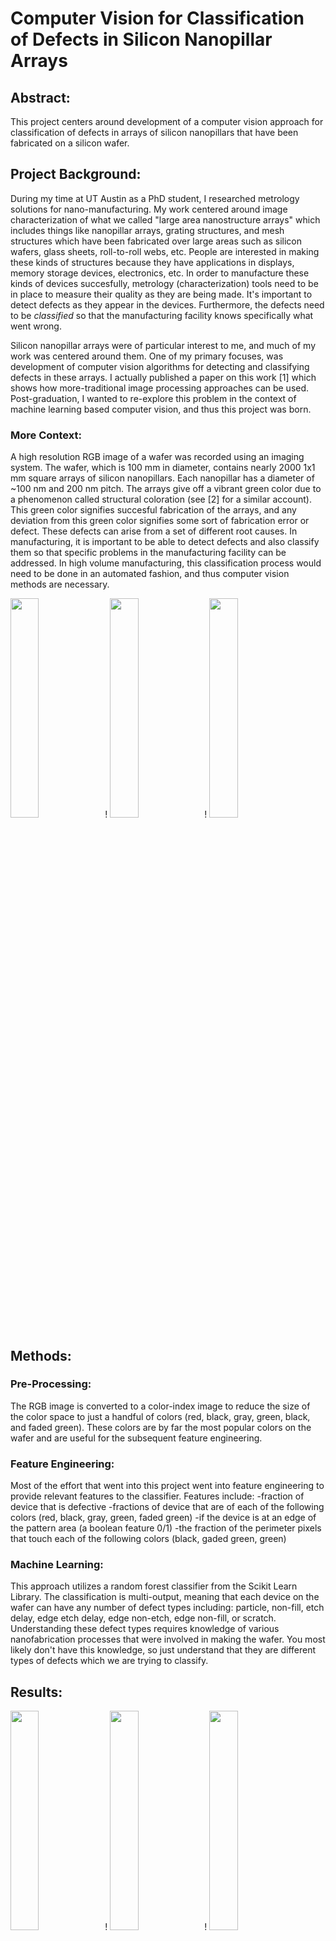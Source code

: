 # Computer Vision for Classification of Defects in Silicon Nanopillar Arrays
## Abstract:
This project centers around development of a computer vision approach for classification of defects in arrays of silicon nanopillars that have been fabricated on a silicon wafer.

## Project Background:
During my time at UT Austin as a PhD student, I researched metrology solutions for nano-manufacturing. My work centered around image characterization of what we called "large area nanostructure arrays" which includes things like nanopillar arrays, grating structures, and mesh structures which have been fabricated over large areas such as silicon wafers, glass sheets, roll-to-roll webs, etc. People are interested in making these kinds of structures because they have applications in displays, memory storage devices, electronics, etc. In order to manufacture these kinds of devices succesfully, metrology (characterization) tools need to be in place to measure their quality as they are being made. It's important to detect defects as they appear in the devices. Furthermore, the defects need to be *classified* so that the manufacturing facility knows specifically what went wrong. 

Silicon nanopillar arrays were of particular interest to me, and much of my work was centered around them. One of my primary focuses, was development of computer vision algorithms for detecting and classifying defects in these arrays. I actually published a paper on this work [1] which shows how more-traditional image processing approaches can be used. Post-graduation, I wanted to re-explore this problem in the context of machine learning based computer vision, and thus this project was born.

### More Context:
A high resolution RGB image of a wafer was recorded using an imaging system. The wafer, which is 100 mm in diameter, contains nearly 2000 1x1 mm square arrays of silicon nanopillars. Each nanopillar has a diameter of ~100 nm and 200 nm pitch. The arrays give off a vibrant green color due to a phenomenon called structural coloration (see [2] for a similar account). This green color signifies succesful fabrication of the arrays, and any deviation from this green color signifies some sort of fabrication error or defect. These defects can arise from a set of different root causes. In manufacturing, it is important to be able to detect defects and also classify them so that specific problems in the manufacturing facility can be addressed. In high volume manufacturing, this classification process would need to be done in an automated fashion, and thus computer vision methods are necessary.

<img src="https://github.com/gaw1ik/nanopillar-computer-vision/blob/master/RGB_jpg.jpg" width="30%">!
<img src="https://github.com/gaw1ik/nanopillar-computer-vision/blob/master/mask_sqrs.png" width="30%">!
<img src="https://github.com/gaw1ik/nanopillar-computer-vision/blob/master/RGBi_jpg.jpg" width="30%">

## Methods:

### Pre-Processing:
  The RGB image is converted to a color-index image to reduce the size of the color space to just a handful of colors (red, black, gray, green, black, and faded green). These colors are by far the most popular colors on the wafer and are useful for the subsequent feature engineering.  

### Feature Engineering:
Most of the effort that went into this project went into feature engineering to provide relevant features to the classifier. Features include: 
  -fraction of device that is defective
  -fractions of device that are of each of the following colors (red, black, gray, green, faded green)
  -if the device is at an edge of the pattern area (a boolean feature 0/1)
  -the fraction of the perimeter pixels that touch each of the following colors (black, gaded green, green)
  
### Machine Learning:
This approach utilizes a random forest classifier from the Scikit Learn Library. The classification is multi-output, meaning that each device on the wafer can have any number of defect types including: particle, non-fill, etch delay, edge etch delay, edge non-etch, edge non-fill, or scratch. Understanding these defect types requires knowledge of various nanofabrication processes that were involved in making the wafer. You most likely don't have this knowledge, so just understand that they are different types of defects which we are trying to classify.

## Results:

<img src="https://github.com/gaw1ik/nanopillar-computer-vision/blob/master/classification_image_p_predict.jpg" width="30%">!
<img src="https://github.com/gaw1ik/nanopillar-computer-vision/blob/master/classification_image_eed_predict.jpg" width="30%">!
<img src="https://github.com/gaw1ik/nanopillar-computer-vision/blob/master/classification_image_nf_predict.jpg" width="30%">

## Outstanding Issues:
1. Certain types of defects were either over- or under-represented in the training dataset, causing clear biases in the classification. Edge non-fill, for instance, has only a few instances on the entire wafer and happened to not be randomly sampled for the training dataset and therefore is not represented at all. Manually, devices impacted by edge non-fill can be forced to be a part of the training dataset, although the training will still suffer from having so few instances. On the other hand, edge etch delay seems over-represented. The training set could be forced to have a uniform amount of training examples of each type.
2. 

## References:
[1] ASME Paper.

[2] https://www.osapublishing.org/oe/abstract.cfm?uri=oe-26-23-30952
